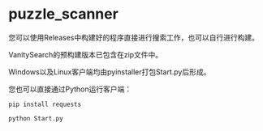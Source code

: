 # puzzle_scanner
您可以使用Releases中构建好的程序直接进行搜索工作，也可以自行进行构建。

VanitySearch的预构建版本已包含在zip文件中。

Windows以及Linux客户端均由pyinstaller打包Start.py后形成。

您也可以直接通过Python运行客户端：
```
pip install requests

python Start.py
```
